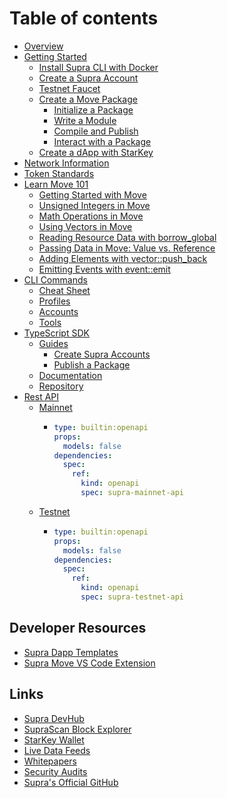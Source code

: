 # Table of contents

* [Overview](README.md)
* [Getting Started](getting-started/README.md)
  * [Install Supra CLI with Docker](getting-started/supra-cli-with-docker.md)
  * [Create a Supra Account](getting-started/create-a-supra-account.md)
  * [Testnet Faucet](getting-started/testnet-faucet.md)
  * [Create a Move Package](getting-started/create-a-move-package/README.md)
    * [Initialize a Package](getting-started/create-a-move-package/initialize-a-package.md)
    * [Write a Module](getting-started/create-a-move-package/write-a-module.md)
    * [Compile and Publish](getting-started/create-a-move-package/compile-and-publish.md)
    * [Interact with a Package](getting-started/create-a-move-package/interact-with-a-package.md)
  * [Create a dApp with StarKey](getting-started/your-first-dapp-with-starkey.md)
* [Network Information](network-information.md)
* [Token Standards](token-standards.md)
* [Learn Move 101](learn-move/README.md)
  * [Getting Started with Move](learn-move/move-101.md)
  * [Unsigned Integers in Move](learn-move/unsigned-integers-in-move.md)
  * [Math Operations in Move](learn-move/math-operations-in-move.md)
  * [Using Vectors in Move](learn-move/using-vectors-in-move.md)
  * [Reading Resource Data with borrow\_global](learn-move/reading-resource-data-with-borrow_global.md)
  * [Passing Data in Move: Value vs. Reference](learn-move/passing-data-in-move-value-vs.-reference.md)
  * [Adding Elements with vector::push\_back](learn-move/adding-elements-with-vector-push_back.md)
  * [Emitting Events with event::emit](learn-move/emitting-events-with-event-emit.md)
* [CLI Commands](cli-commands/README.md)
  * [Cheat Sheet](cli-commands/cheat-sheet.md)
  * [Profiles](cli-commands/profiles.md)
  * [Accounts](cli-commands/accounts.md)
  * [Tools](cli-commands/tools.md)
* [TypeScript SDK](typescript-sdk/README.md)
  * [Guides](typescript-sdk/guides/README.md)
    * [Create Supra Accounts](typescript-sdk/guides/create-supra-accounts.md)
    * [Publish a Package](typescript-sdk/guides/publish-a-package.md)
  * [Documentation](https://sdk-docs.supra.com/index.html)
  * [Repository](https://github.com/Entropy-Foundation/supra-l1-sdk/tree/master)
* [Rest API](rest-api/README.md)
  * [Mainnet](rest-api/mainnet/README.md)
    * ```yaml
      type: builtin:openapi
      props:
        models: false
      dependencies:
        spec:
          ref:
            kind: openapi
            spec: supra-mainnet-api
      ```
  * [Testnet](rest-api/testnet/README.md)
    * ```yaml
      type: builtin:openapi
      props:
        models: false
      dependencies:
        spec:
          ref:
            kind: openapi
            spec: supra-testnet-api
      ```

## Developer Resources <a href="#dev" id="dev"></a>

* [Supra Dapp Templates](dev/supra-dapp-templates.md)
* [Supra Move VS Code Extension](dev/supra-move-vs-code-extension.md)

## Links

* [Supra DevHub](https://github.com/Entropy-Foundation/supra-dev-hub/tree/main)
* [SupraScan Block Explorer](https://suprascan.io)
* [StarKey Wallet](https://www.starkey.app)
* [Live Data Feeds](https://supraoracles.com/data)
* [Whitepapers](https://supraoracles.com/whitepapers)
* [Security Audits](https://github.com/Entropy-Foundation/security-audits)
* [Supra's Official GitHub](https://github.com/Entropy-Foundation/)
